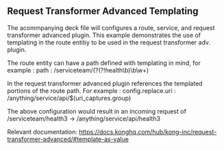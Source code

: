 ## Request Transformer Advanced Templating ##

The acommpanying deck file will configures a route, service, and  request transformer advanced plugin. This example demonstrates the use of templating in the route entitiy to be used in the request transformer adv. plugin. 

The route entity can have a path defined with templating in mind, for example :
path : /serviceteam/(?<group>(?!health\\b)\\b\\w+)

In the request transformer advanced plugin references the templated portions of the route path. For example :
config.replace.uri : /anything/service/api/$(uri_captures.group)

The above configuration would result in an incoming request of /serviceteam/health3  → /anything/service/api/health3

Relevant documentation: https://docs.konghq.com/hub/kong-inc/request-transformer-advanced/#template-as-value
